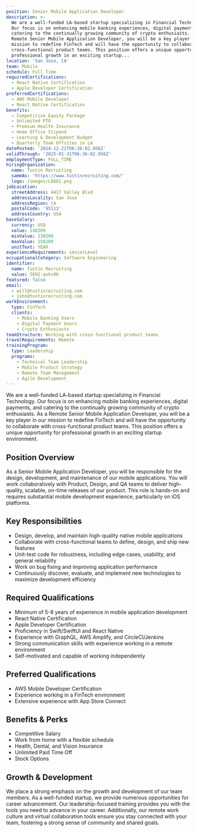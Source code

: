 ```yaml
---
position: Senior Mobile Application Developer
description: >-
  We are a well-funded LA-based startup specializing in Financial Technology.
  Our focus is on enhancing mobile banking experiences, digital payments, and
  catering to the continually growing community of crypto enthusiasts. As a
  Remote Senior Mobile Application Developer, you will be a key player in our
  mission to redefine FinTech and will have the opportunity to collaborate with
  cross-functional product teams. This position offers a unique opportunity for
  professional growth in an exciting startup...
location: 'San Jose, CA'
team: Mobile
schedule: Full Time
requiredCertifications:
  - React Native Certification
  - Apple Developer Certification
preferredCertifications:
  - AWS Mobile Developer
  - React Native Certification
benefits:
  - Competitive Equity Package
  - Unlimited PTO
  - Premium Health Insurance
  - Home Office Stipend
  - Learning & Development Budget
  - Quarterly Team Offsites in LA
datePosted: '2024-12-22T06:36:02.956Z'
validThrough: '2025-01-31T06:36:02.956Z'
employmentType: FULL_TIME
hiringOrganization:
  name: Tustin Recruiting
  sameAs: 'https://www.tustinrecruiting.com/'
  logo: /images/LOGO1.png
jobLocation:
  streetAddress: 4417 Valley Blvd
  addressLocality: San Jose
  addressRegion: CA
  postalCode: '95113'
  addressCountry: USA
baseSalary:
  currency: USD
  value: 148209
  minValue: 138209
  maxValue: 158209
  unitText: YEAR
experienceRequirements: seniorLevel
occupationalCategory: Software Engineering
identifier:
  name: Tustin Recruiting
  value: SENI-qxkv96
featured: false
email:
  - will@tustinrecruiting.com
  - john@tustinrecruiting.com
workEnvironment:
  type: FinTech
  clients:
    - Mobile Banking Users
    - Digital Payment Users
    - Crypto Enthusiasts
teamStructure: Working with cross-functional product teams
travelRequirements: Remote
trainingProgram:
  type: Leadership
  programs:
    - Technical Team Leadership
    - Mobile Product Strategy
    - Remote Team Management
    - Agile Development
---
```




We are a well-funded LA-based startup specializing in Financial Technology. Our focus is on enhancing mobile banking experiences, digital payments, and catering to the continually growing community of crypto enthusiasts. As a Remote Senior Mobile Application Developer, you will be a key player in our mission to redefine FinTech and will have the opportunity to collaborate with cross-functional product teams. This position offers a unique opportunity for professional growth in an exciting startup environment.

## Position Overview
As a Senior Mobile Application Developer, you will be responsible for the design, development, and maintenance of our mobile applications. You will work collaboratively with Product, Design, and QA teams to deliver high-quality, scalable, on-time releases of our product. This role is hands-on and requires substantial mobile development experience, particularly on iOS platforms.

## Key Responsibilities
- Design, develop, and maintain high-quality native mobile applications
- Collaborate with cross-functional teams to define, design, and ship new features
- Unit-test code for robustness, including edge cases, usability, and general reliability
- Work on bug fixing and improving application performance
- Continuously discover, evaluate, and implement new technologies to maximize development efficiency

## Required Qualifications
- Minimum of 5-8 years of experience in mobile application development
- React Native Certification
- Apple Developer Certification
- Proficiency in Swift/SwiftUI and React Native
- Experience with GraphQL, AWS Amplify, and CircleCI/Jenkins
- Strong communication skills with experience working in a remote environment
- Self-motivated and capable of working independently

## Preferred Qualifications
- AWS Mobile Developer Certification
- Experience working in a FinTech environment
- Extensive experience with App Store Connect

## Benefits & Perks
- Competitive Salary
- Work from home with a flexible schedule
- Health, Dental, and Vision Insurance
- Unlimited Paid Time Off
- Stock Options

## Growth & Development
We place a strong emphasis on the growth and development of our team members. As a well-funded startup, we provide numerous opportunities for career advancement. Our leadership-focused training provides you with the tools you need to advance in your career. Additionally, our remote work culture and virtual collaboration tools ensure you stay connected with your team, fostering a strong sense of community and shared goals.